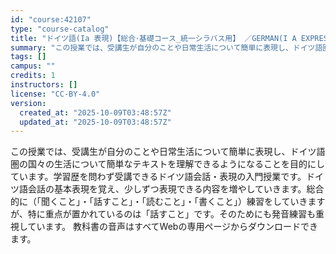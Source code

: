 ```yaml
---
id: "course:42107"
type: "course-catalog"
title: "ドイツ語(Ia 表現)【総合･基礎コース_統一シラバス用】 ／GERMAN(I A EXPRESSION)"
summary: "この授業では、受講生が自分のことや日常生活について簡単に表現し、ドイツ語圏の国々の生活について簡単なテキストを理解できるようになることを目的にしています。学習歴を問わず受講できるドイツ語会話・表現の入門授業です。ドイツ語会話の基本表現を覚え…"
tags: []
campus: ""
credits: 1
instructors: []
license: "CC-BY-4.0"
version:
  created_at: "2025-10-09T03:48:57Z"
  updated_at: "2025-10-09T03:48:57Z"
---
```

この授業では、受講生が自分のことや日常生活について簡単に表現し、ドイツ語圏の国々の生活について簡単なテキストを理解できるようになることを目的にしています。学習歴を問わず受講できるドイツ語会話・表現の入門授業です。ドイツ語会話の基本表現を覚え、少しずつ表現できる内容を増やしていきます。総合的に（「聞くこと」・「話すこと」・「読むこと」・「書くこと」）練習をしていきますが、特に重点が置かれているのは「話すこと」です。そのためにも発音練習も重視しています。 教科書の音声はすべてWebの専用ページからダウンロードできます。
